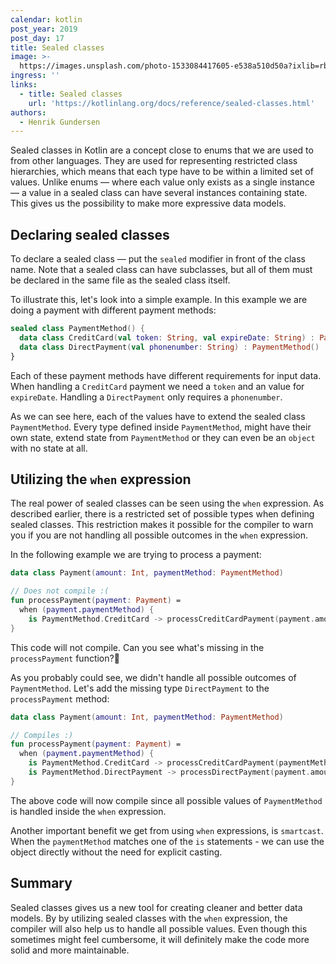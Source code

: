 ```yaml
---
calendar: kotlin
post_year: 2019
post_day: 17
title: Sealed classes
image: >-
  https://images.unsplash.com/photo-1533084417605-e538a510d50a?ixlib=rb-1.2.1&ixid=eyJhcHBfaWQiOjEyMDd9&auto=format&fit=crop&w=1502&q=80
ingress: ''
links:
  - title: Sealed classes
    url: 'https://kotlinlang.org/docs/reference/sealed-classes.html'
authors:
  - Henrik Gundersen
---
```

Sealed classes in Kotlin are a concept close to enums that we are used to from other languages. They are used for representing restricted class hierarchies, which means that each type have to be within a limited set of values. Unlike enums — where each value only exists as a single instance — a value in a sealed class can have several instances containing state. This gives us the possibility to make more expressive data models.

## Declaring sealed classes
To declare a sealed class — put the `sealed` modifier in front of the class name. Note that a sealed class can have subclasses, but all of them must be declared in the same file as the sealed class itself.

To illustrate this, let's look into a simple example. In this example we are doing a payment with different payment methods:

```kotlin
sealed class PaymentMethod() {
  data class CreditCard(val token: String, val expireDate: String) : PaymentMethod()
  data class DirectPayment(val phonenumber: String) : PaymentMethod()
}
```

Each of these payment methods have different requirements for input data. When handling a `CreditCard` payment we need a `token` and an value for `expireDate`. Handling a `DirectPayment` only requires a `phonenumber`.

As we can see here, each of the values have to extend the sealed class `PaymentMethod`. Every type defined inside `PaymentMethod`, might have their own state, extend state from `PaymentMethod` or they can even be an `object` with no state at all. 

## Utilizing the `when` expression
The real power of sealed classes can be seen using the `when` expression. As described earlier, there is a restricted set of possible types when defining sealed classes. This restriction makes it possible for the compiler to warn you if you are not handling all possible outcomes in the `when` expression.

In the following example we are trying to process a payment:

```kotlin
data class Payment(amount: Int, paymentMethod: PaymentMethod)

// Does not compile :(
fun processPayment(payment: Payment) =
  when (payment.paymentMethod) {
    is PaymentMethod.CreditCard -> processCreditCardPayment(payment.amount, paymentMethod.token, paymentMethod.expireDated)
}
```

This code will not compile. Can you see what's missing in the `processPayment` function?🤔

As you probably could see, we didn't handle all possible outcomes of `PaymentMethod`. Let's add the missing type `DirectPayment` to the `processPayment` method:

```kotlin
data class Payment(amount: Int, paymentMethod: PaymentMethod)

// Compiles :)
fun processPayment(payment: Payment) =
  when (payment.paymentMethod) {
    is PaymentMethod.CreditCard -> processCreditCardPayment(paymentMethod.token, paymentMethod.expireDated)
    is PaymentMethod.DirectPayment -> processDirectPayment(payment.amount, paymentMethod.phonenumber)
}
```

The above code will now compile since all possible values of `PaymentMethod` is handled inside the `when` expression. 

Another important benefit we get from using `when` expressions, is `smartcast`. When the `paymentMethod` matches one of the `is` statements - we can use the object directly without the need for explicit casting.

## Summary
Sealed classes gives us a new tool for creating cleaner and better data models. By by utilizing sealed classes with the `when` expression, the compiler will also help us to handle all possible values. Even though this sometimes might feel cumbersome, it will definitely make the code more solid and more maintainable.
